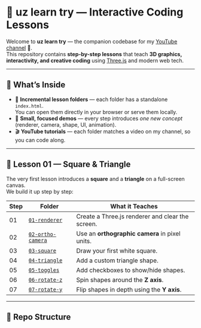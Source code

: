 # 🌌 uz learn try — Interactive Coding Lessons

Welcome to **uz learn try** — the companion codebase for my [YouTube channel](https://youtube.com/) 🎥.  
This repository contains **step-by-step lessons** that teach **3D graphics, interactivity, and creative coding** using [Three.js](https://threejs.org/) and modern web tech.

---

## 🚀 What’s Inside

- 📂 **Incremental lesson folders** — each folder has a standalone `index.html`.  
  You can open them directly in your browser or serve them locally.  
- 🧩 **Small, focused demos** — every step introduces *one new concept* (renderer, camera, shape, UI, animation).  
- 🎬 **YouTube tutorials** — each folder matches a video on my channel, so you can code along.

---

## 📑 Lesson 01 — Square & Triangle

The very first lesson introduces a **square** and a **triangle** on a full-screen canvas.  
We build it up step by step:

| Step | Folder | What it Teaches |
|------|--------|-----------------|
| 01   | [`01-renderer`](lesson-01-increments/01-renderer) | Create a Three.js renderer and clear the screen. |
| 02   | [`02-ortho-camera`](lesson-01-increments/02-ortho-camera) | Use an **orthographic camera** in pixel units. |
| 03   | [`03-square`](lesson-01-increments/03-square) | Draw your first white square. |
| 04   | [`04-triangle`](lesson-01-increments/04-triangle) | Add a custom triangle shape. |
| 05   | [`05-toggles`](lesson-01-increments/05-toggles) | Add checkboxes to show/hide shapes. |
| 06   | [`06-rotate-z`](lesson-01-increments/06-rotate-z) | Spin shapes around the **Z axis**. |
| 07   | [`07-rotate-y`](lesson-01-increments/07-rotate-y) | Flip shapes in depth using the **Y axis**. |

---

## 📂 Repo Structure

